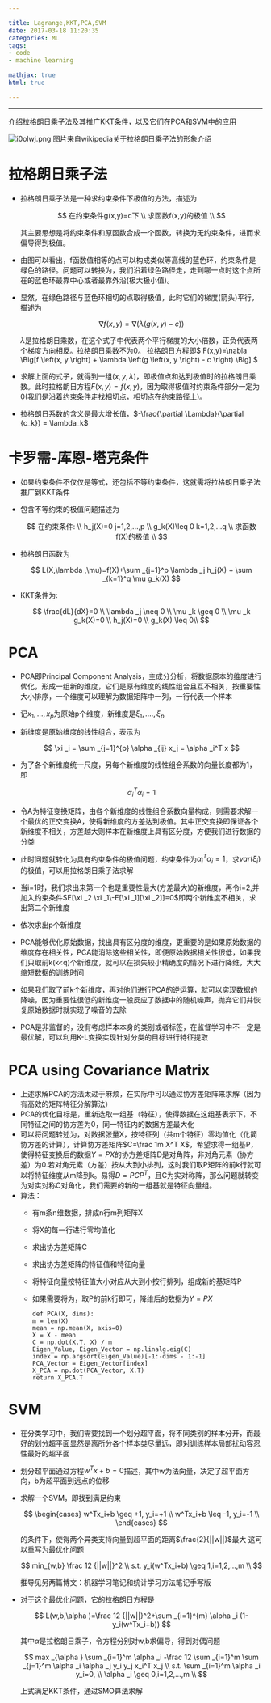 ```yaml
---

title: Lagrange,KKT,PCA,SVM
date: 2017-03-18 11:20:35
categories: ML
tags:
- code
- machine learning

mathjax: true
html: true

---
```


***

介绍拉格朗日乘子法及其推广KKT条件，以及它们在PCA和SVM中的应用

<!--more-->

![i0olwj.png](https://s1.ax1x.com/2018/10/20/i0olwj.png)
图片来自wikipedia关于拉格朗日乘子法的形象介绍

# 拉格朗日乘子法

- 拉格朗日乘子法是一种求约束条件下极值的方法，描述为
  
  $$
  在约束条件g(x,y)=c下 \\
求函数f(x,y)的极值 \\
  $$
  
  其主要思想是将约束条件和原函数合成一个函数，转换为无约束条件，进而求偏导得到极值。
- 由图可以看出，f函数值相等的点可以构成类似等高线的蓝色环，约束条件是绿色的路径。问题可以转换为，我们沿着绿色路径走，走到哪一点时这个点所在的蓝色环最靠中心或者最靠外沿(极大极小值)。
- 显然，在绿色路径与蓝色环相切的点取得极值，此时它们的梯度(箭头)平行，描述为
  
  $$
  \nabla f (x, y) = \nabla (\lambda \left(g \left(x, y \right) - c \right))
  $$
  
  $\lambda$是拉格朗日乘数，在这个式子中代表两个平行梯度的大小倍数，正负代表两个梯度方向相反。拉格朗日乘数不为0。
  拉格朗日方程即$ F(x,y)=\nabla \Big[f \left(x, y \right) + \lambda \left(g \left(x, y \right) - c \right) \Big] $
- 求解上面的式子，就得到一组$(x,y,\lambda)$，即极值点和达到极值时的拉格朗日乘数。此时拉格朗日方程$F(x,y)=f(x,y)$，因为取得极值时约束条件部分一定为0(我们是沿着约束条件走找相切点，相切点在约束路径上)。
- 拉格朗日系数的含义是最大增长值，$-\frac{\partial \Lambda}{\partial {c_k}} = \lambda_k$

# 卡罗需-库恩-塔克条件

- 如果约束条件不仅仅是等式，还包括不等约束条件，这就需将拉格朗日乘子法推广到KKT条件
- 包含不等约束的极值问题描述为
  
  $$
  在约束条件: \\
h_j(X)=0 j=1,2,...,p \\
g_k(X)\leq 0 k=1,2,...q \\
求函数f(X)的极值 \\
  $$
- 拉格朗日函数为
  
  $$
  L(X,\lambda ,\mu)=f(X)+\sum _{j=1}^p \lambda _j h_j(X) + \sum _{k=1}^q \mu g_k(X)
  $$
- KKT条件为:
  
  $$
  \frac{dL}{dX}=0 \\
\lambda _j \neq 0 \\
\mu _k \geq 0 \\
\mu _k g_k(X)=0 \\
h_j(X)=0 \\
g_k(X) \leq 0\\
  $$

# PCA

- PCA即Principal Component Analysis，主成分分析，将数据原本的维度进行优化，形成一组新的维度，它们是原有维度的线性组合且互不相关，按重要性大小排序，一个维度可以理解为数据矩阵中一列，一行代表一个样本
- 记$x_1,...,x_p$为原始p个维度，新维度是$\xi _1,....,\xi _p$
- 新维度是原始维度的线性组合，表示为
  
  $$
  \xi _i = \sum _{j=1}^{p}  \alpha _{ij} x_j = \alpha _i^T x
  $$
- 为了各个新维度统一尺度，另每个新维度的线性组合系数的向量长度都为1，即
  
  $$
  \alpha _i^T \alpha _i=1
  $$
- 令A为特征变换矩阵，由各个新维度的线性组合系数向量构成，则需要求解一个最优的正交变换A，使得新维度的方差达到极值。其中正交变换即保证各个新维度不相关，方差越大则样本在新维度上具有区分度，方便我们进行数据的分类
- 此时问题就转化为具有约束条件的极值问题，约束条件为$\alpha _i^T \alpha _i=1$，求$var(\xi _i)$的极值，可以用拉格朗日乘子法求解
- 当i=1时，我们求出来第一个也是重要性最大(方差最大)的新维度，再令i=2,并加入约束条件$E[\xi _2 \xi _1\-E[\xi _1][\xi _2]]=0$即两个新维度不相关，求出第二个新维度
- 依次求出p个新维度
- PCA能够优化原始数据，找出具有区分度的维度，更重要的是如果原始数据的维度存在相关性，PCA能消除这些相关性，即便原始数据相关性很低，如果我们只取前k(k<q)个新维度，就可以在损失较小精确度的情况下进行降维，大大缩短数据的训练时间
- 如果我们取了前k个新维度，再对他们进行PCA的逆运算，就可以实现数据的降噪，因为重要性很低的新维度一般反应了数据中的随机噪声，抛弃它们并恢复原始数据时就实现了噪音的去除
- PCA是非监督的，没有考虑样本本身的类别或者标签，在监督学习中不一定是最优解，可以利用K-L变换实现针对分类的目标进行特征提取

# PCA using Covariance Matrix

- 上述求解PCA的方法太过于麻烦，在实际中可以通过协方差矩阵来求解（因为有高效的矩阵特征分解算法）
- PCA的优化目标是，重新选取一组基（特征），使得数据在这组基表示下，不同特征之间的协方差为0，同一特征内的数据方差最大化
- 可以将问题转述为，对数据张量X，按特征列（共m个特征）零均值化（化简协方差的计算），计算协方差矩阵$C=\frac 1m X^T X$，希望求得一组基P，使得特征变换后的数据$Y=PX$的协方差矩阵D是对角阵，非对角元素（协方差）为0.若对角元素（方差）按从大到小排列，这时我们取P矩阵的前k行就可以将特征维度从m降到k。易得$D=PCP^T$，且C为实对称阵，那么问题就转变为对实对称C对角化，我们需要的新的一组基就是特征向量组。
- 算法：
  - 有m条n维数据，排成n行m列矩阵X
  - 将X的每一行进行零均值化
  - 求出协方差矩阵C
  - 求出协方差矩阵的特征值和特征向量
  - 将特征向量按特征值大小对应从大到小按行排列，组成新的基矩阵P
  - 如果需要将为，取P的前k行即可，降维后的数据为$Y=PX$
    
    ```
    def PCA(X, dims):
    m = len(X)
    mean = np.mean(X, axis=0)
    X = X - mean
    C = np.dot(X.T, X) / m
    Eigen_Value, Eigen_Vector = np.linalg.eig(C)
    index = np.argsort(Eigen_Value)[-1:-dims - 1:-1]
    PCA_Vector = Eigen_Vector[index]
    X_PCA = np.dot(PCA_Vector, X.T)
    return X_PCA.T
    ```

# SVM

- 在分类学习中，我们需要找到一个划分超平面，将不同类别的样本分开，而最好的划分超平面显然是离所分各个样本类尽量远，即对训练样本局部扰动容忍性最好的超平面
- 划分超平面通过方程$w^Tx+b=0$描述，其中w为法向量，决定了超平面方向，b为超平面到远点的位移
- 求解一个SVM，即找到满足约束
  
  $$
  \begin{cases}
w^Tx_i+b \geq +1, y_i=+1 \\
w^Tx_i+b \leq -1, y_i=-1 \\
\end{cases}
  $$
  
  的条件下，使得两个异类支持向量到超平面的距离$\frac{2}{||w||}$最大
  这可以重写为最优化问题
  
  $$
  min_{w,b} \frac 12 {||w||}^2 \\
s.t. y_i(w^Tx_i+b) \geq 1,i=1,2,...,m \\
  $$
  
  推导见另两篇博文：机器学习笔记和统计学习方法笔记手写版
- 对于这个最优化问题，它的拉格朗日方程是
  
  $$
  L(w,b,\alpha )=\frac 12 {||w||}^2+\sum _{i=1}^{m} \alpha _i (1-y_i(w^Tx_i+b))
  $$
  
  其中$\alpha$是拉格朗日乘子，令方程分别对w,b求偏导，得到对偶问题
  
  $$
  max _{\alpha } \sum _{i=1}^m \alpha _i -\frac 12 \sum _{i=1}^m \sum _{j=1}^m \alpha _i \alpha _j y_i y_j x_i^T x_j \\
s.t. \sum _{i=1}^m \alpha _i y_i=0, \\
\alpha _i \geq 0,i=1,2,...,m \\
  $$
  
  上式满足KKT条件，通过SMO算法求解